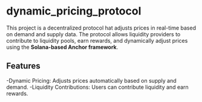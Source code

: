 # dynamic_pricing_protocol

This project is a decentralized protocol hat adjusts prices in real-time based on demand and supply data. The protocol allows liquidity providers to contribute to liquidity pools, earn rewards, and dynamically adjust prices using the **Solana-based Anchor framework**.

## Features
-Dynamic Pricing: Adjusts prices automatically based on supply and demand.
-Liquidity Contributions: Users can contribute liquidity and earn rewards.


